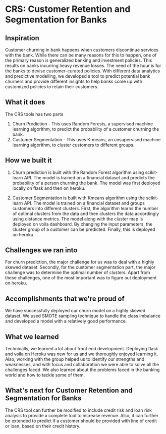 # CRS: Customer Retention and Segmentation for Banks

## Inspiration

Customer churning in bank happens when customers discontinue services with the bank. While there can be many reasons for this to happen, one of the primary reason is generalized banking and investment policies. This results on banks incurring heavy revenue losses. The need of the hour is for the banks to devise customer-curated policies. With different data analytics and predictive modelling, we developed a tool to predict potential bank churners and provide different insights to help banks come up with customized policies to retain their customers.

## What it does

The CRS tools has two parts
1. Churn Prediction - This uses Random Forests, a supervised machine learning algorithm, to predict the probability of a customer churning the bank.
2. Customer Segmentation - This uses K-means, an unsupervised machine learning algorithm, to cluster customers to different groups.

## How we built it
1. Churn prediction is built with the Random Forest algorithm using scikit-learn API. The model is trained on a financial dataset and predicts the probability of a person churning the bank. The model was first deployed locally on flask and then on heroku.

2. Customer Segmentation is built with Kmeans algorithm using the scikit-learn API. The model is trained on a financial dataset and groups customers into different clusters. First, the algorithm learns the number of optimal clusters from the data and then clusters the data accordingly using distance metrics. The model along with the cluster map is deployed on voila dashboard. By changing the input parameters, the cluster group of a customer can be predicted. Finally, this is deployed on heroku.

## Challenges we ran into

For churn prediction, the major challenge for us was to deal with a highly skewed dataset. Secondly, for the customer segmentation part, the major challenge was to determine the optimal number of clusters. Apart from these challenges, one of the most important was to figure out deployment on heroku.

## Accomplishments that we're proud of

We have successfully deployed our churn model on a highly skewed dataset. We used SMOTE sampling technique to handle the class imbalance and developed a model with a relatively good performance. 

## What we learned

Technically, we learned a lot about front end development. Deploying flask and voila on Heroku was new for us and we thoroughly enjoyed learning it. Also, working with the group helped us to identify our strengths and weaknesses, and with focus and collaboration we were able to solve all the challenges faced. We also learned about the problems faced in the banking world and how to tackle some of them.


## What's next for Customer Retention and Segmentation for Banks
The CRS tool can further be modified to include credit risk and loan risk analysis to provide a complete tool to increase revenue. Also, it can further be extended to predict if a customer should be provided with line of credit or loan, based on their credit history.
